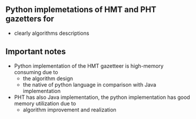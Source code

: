 ## Python implemetations of HMT and PHT gazetters for 
- clearly algorithms descriptions

## Important notes
- Python implementation of the HMT gazetteer is high-memory consuming due to 
    - the algorithm design
    - the native of python language in comparison with Java implementation
- PHT has also Java implementation, the python implementation has good memory utilization due to
  - algorithm improvement and realization
